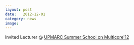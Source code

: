 ```yaml
---
layout: post
date:   2012-12-01
category: news
image: 
---
```


Invited Lecturer @ [UPMARC Summer School on Multicore'12](http://www.it.uu.se/research/upmarc/events/SS2012/Summer_School_2012/Start.html)